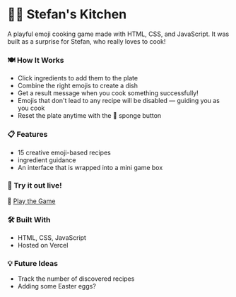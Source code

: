 # 🧑‍🍳 Stefan's Kitchen

A playful emoji cooking game made with HTML, CSS, and JavaScript. It was built as a surprise for Stefan, who really loves to cook!

### 🍽️ How It Works

- Click ingredients to add them to the plate
- Combine the right emojis to create a dish
- Get a result message when you cook something successfully!
- Emojis that don't lead to any recipe will be disabled — guiding you as you cook
- Reset the plate anytime with the 🧽 sponge button

### 📋 Features

- 15 creative emoji-based recipes
- ingredient guidance
- An interface that is wrapped into a mini game box

### 🧁 Try it out live!

🔗 [Play the Game]([https://stefans-kitchen.vercel.app])

### 🛠️ Built With

- HTML, CSS, JavaScript
- Hosted on Vercel

### 💡 Future Ideas

- Track the number of discovered recipes
- Adding some Easter eggs?
